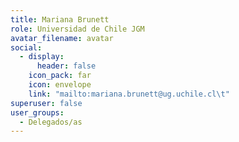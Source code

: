 ```yaml
---
title: Mariana Brunett
role: Universidad de Chile JGM
avatar_filename: avatar
social:
  - display:
      header: false
    icon_pack: far
    icon: envelope
    link: "mailto:mariana.brunett@ug.uchile.cl\t"
superuser: false
user_groups:
  - Delegados/as
---
```

